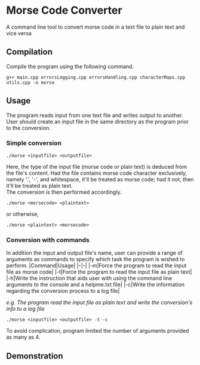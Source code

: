 # Morse Code Converter
A command line tool to convert morse code in a text file to plain text and vice versa 
## Compilation
Compile the program using the following command.

```
g++ main.cpp errorsLogging.cpp errorsHandling.cpp characterMaps.cpp utils.cpp -o morse
```
## Usage
The program reads input from one text file and writes output to another. User should create an input file in the same directory as the program prior to the conversion.
### Simple conversion
```
./morse <inputfile> <outputfile>
```
Here, the type of the input file (morse code or plain text) is deduced from the file's content. Had the file contains morse code character exclusively, namely '.', '-', and whitespace, it'll be treated as morse code; had it not, then it'll be treated as plain text. <br>
The conversion is then performed accordingly.
```
./morse <morsecode> <plaintext>
```
or otherwise,
```
./morse <plaintext> <morsecode>
```
### Conversion with commands
In addition the input and output file's name, user can provide a range of arguments as commands to specify which task the program is wished to perform.
|Command|Usage|
|-|-|
|-m|Force the program to read the input file as morse code|
|-t|Force the program to read the input file as plain text|
|-h|Write the instruction that aids user with using the command line arguments to the console and a helpme.txt file|
|-c|Write the information regarding the conversion process to a log file|


*e.g. The program read the input file as plain text and write the conversion's info to a log file*
```
./morse <inputfile> <outputfile> -t -c
```
To avoid complication, program limited the number of arguments provided as many as 4.
## Demonstration
